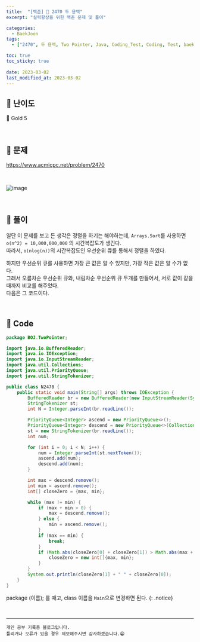 ```yaml
---
title:  "[백준] 🥇 2470 두 용액"
excerpt: "실력향상을 위한 백준 문제 및 풀이"

categories:
  - BaekJoon
tags:
  - ["2470", 두 용액, Two Pointer, Java, Coding_Test, Coding, Test, baekJoon, 백준]

toc: true
toc_sticky: true
 
date: 2023-03-02
last_modified_at: 2023-03-02
---
```


## 📌 난이도

  🥇 Gold 5

<br>

## 📌 문제

<https://www.acmicpc.net/problem/2470>

<br>

![image](https://user-images.githubusercontent.com/37824506/222327858-54b5f30d-35cb-4c70-992c-12b214361938.png)

<br>

## 📌 풀이  

일단 이 문제를 보고 든 생각은 정렬을 하기는 해야하는데, `Arrays.Sort`를 사용하면 `o(n^2) = 10,000,000,000` 의 시간복잡도가 생긴다.  
따라서, `o(nlog(n))`의 시간복잡도인 우선순위 큐를 통해서 정렬을 하였다. 

하지만 우선순위 큐를 사용하면 가장 큰 값은 알 수 있지만, 가장 작은 값은 알 수가 없다.  
그래서 오름차순 우선순위 큐와, 내림차순 우선순위 큐 두개를 만들어서, 서로 값이 같을 때까지 비교를 해주었다.  
다음은 그 코드이다.  

<br>

## 📌 Code

```java
package BOJ.TwoPointer;

import java.io.BufferedReader;
import java.io.IOException;
import java.io.InputStreamReader;
import java.util.Collections;
import java.util.PriorityQueue;
import java.util.StringTokenizer;

public class N2470 {
    public static void main(String[] args) throws IOException {
        BufferedReader br = new BufferedReader(new InputStreamReader(System.in));
        StringTokenizer st;
        int N = Integer.parseInt(br.readLine());

        PriorityQueue<Integer> ascend = new PriorityQueue<>();
        PriorityQueue<Integer> descend = new PriorityQueue<>(Collections.reverseOrder());
        st = new StringTokenizer(br.readLine());
        int num;

        for (int i = 0; i < N; i++) {
            num = Integer.parseInt(st.nextToken());
            ascend.add(num);
            descend.add(num);
        }

        int max = descend.remove();
        int min = ascend.remove();
        int[] closeZero = {max, min};

        while (max != min) {
            if (max + min > 0) {
                max = descend.remove();
            } else {
                min = ascend.remove();
            }
            if (max == min) {
                break;
            }
            if (Math.abs(closeZero[0] + closeZero[1]) > Math.abs(max + min)) {
                closeZero = new int[]{max, min};
            }
        }
        System.out.println(closeZero[1] + " " + closeZero[0]);
    }
}
```

package (이름); 를 때고, class 이름을 `Main`으로 변경하면 된다.
{: .notice} 



<br>


***
    개인 공부 기록용 블로그입니다.
    틀리거나 오류가 있을 경우 제보해주시면 감사하겠습니다.😁